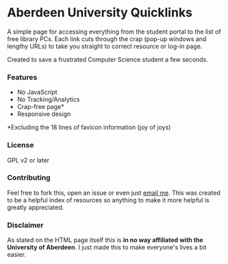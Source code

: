 # Aberdeen University Quicklinks

A simple page for accessing everything from the student portal to the list of free library PCs. Each link cuts through the crap (pop-up windows and lengthy URLs) to take you straight to correct resource or log-in page.

Created to save a frustrated Computer Science student a few seconds.

### Features

- No JavaScript
- No Tracking/Analytics
- Crap-free page*
- Responsive design

*Excluding the 18 lines of favicon information (joy of joys)

### License

GPL v2 or later

### Contributing

Feel free to fork this, open an issue or even just [email me](mailto:kittsville@gmail.com). This was created to be a helpful index of resources so anything to make it more helpful is greatly appreciated.

### Disclaimer

As stated on the HTML page itself this is **in no way affiliated with the University of Aberdeen**. I just made this to make everyone's lives a bit easier.
